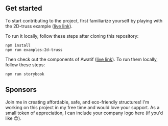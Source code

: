 ## Get started
To start contributing to the project, first familiarize yourself by playing with the 2D-truss example ([live link](https://awatif.co/examples/2d-truss/)).

To run it locally, follow these steps after cloning this repository:

```
npm install
npm run examples:2d-truss
```

Then check out the components of Awatif ([live link](https://awatif.co/components/)). To run them locally, follow these steps:

```
npm run storybook
```

## Sponsors
Join me in creating affordable, safe, and eco-friendly structures! I'm working on this project in my free time and would love your support. As a small token of appreciation, I can include your company logo here (if you'd like 😊).
